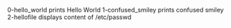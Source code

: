 0-hello_world prints Hello World
1-confused_smiley prints confused smiley
2-hellofile displays content of /etc/passwd

